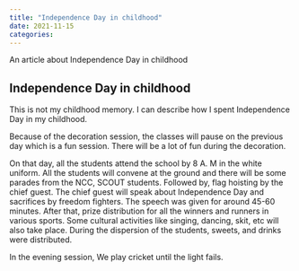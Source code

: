```yaml
---
title: "Independence Day in childhood"
date: 2021-11-15
categories:
---
```


An article about Independence Day in childhood

## Independence Day in childhood

This is not my childhood memory. I can describe how I spent Independence Day in my childhood.


Because of the decoration session, the classes will pause on the previous day which is a fun session. There will be a lot of fun during the decoration.


On that day, all the students attend the school by 8 A. M in the white uniform. All the students will convene at the ground and there will be some parades from the NCC, SCOUT students. Followed by, flag hoisting by the chief guest. The chief guest will speak about Independence Day and sacrifices by freedom fighters. The speech was given for around 45-60 minutes. After that, prize distribution for all the winners and runners in various sports. Some cultural activities like singing, dancing, skit, etc will also take place. During the dispersion of the students, sweets, and drinks were distributed.


In the evening session, We play cricket until the light fails.